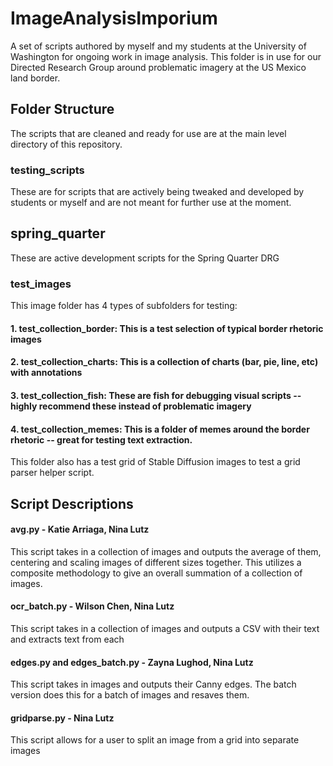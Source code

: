 # ImageAnalysisImporium
A set of scripts authored by myself and my students at the University of Washington for ongoing work in image analysis. This folder is in use for our Directed Research Group around problematic imagery at the US Mexico land border. 

## Folder Structure
The scripts that are cleaned and ready for use are at the main level directory of this repository. 

### testing_scripts
These are for scripts that are actively being tweaked and developed by students or myself and are not meant for further use at the moment.

## spring_quarter
These are active development scripts for the Spring Quarter DRG

### test_images
This image folder has 4 types of subfolders for testing:
#### 1. test_collection_border: This is a test selection of typical border rhetoric images
#### 2. test_collection_charts: This is a collection of charts (bar, pie, line, etc) with annotations 
#### 3. test_collection_fish: These are fish for debugging visual scripts -- highly recommend these instead of problematic imagery
#### 4. test_collection_memes: This is a folder of memes around the border rhetoric -- great for testing text extraction. 
This folder also has a test grid of Stable Diffusion images to test a grid parser helper script.

## Script Descriptions 
#### avg.py - Katie Arriaga, Nina Lutz 
This script takes in a collection of images and outputs the average of them, centering and scaling images of different sizes together. This utilizes a composite methodology to give an overall summation of a collection of images.

#### ocr_batch.py - Wilson Chen, Nina Lutz
This script takes in a collection of images and outputs a CSV with their text and extracts text from each

#### edges.py and edges_batch.py - Zayna Lughod, Nina Lutz
This script takes in images and outputs their Canny edges. The batch version does this for a batch of images and resaves them.

#### gridparse.py - Nina Lutz
This script allows for a user to split an image from a grid into separate images


